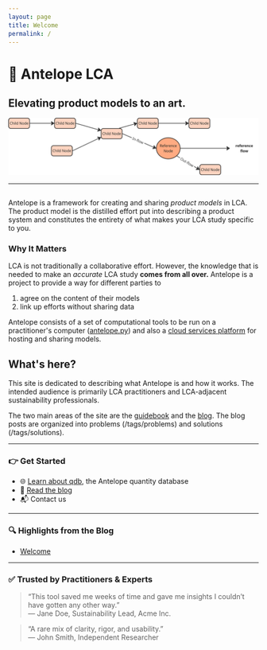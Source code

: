 ```yaml
---
layout: page
title: Welcome
permalink: /
---
```


# 🌱 Antelope LCA

## Elevating product models to an art.

![Beautiful, nested product model](/assets/img/generic-model.png)

---

##

Antelope is a framework for creating and sharing *product models* in LCA. The product model is the distilled effort put into describing a product system and constitutes the entirety of what makes your LCA study specific to you. 

### Why It Matters

LCA is not traditionally a collaborative effort.  However, the knowledge that is needed to make an *accurate* LCA study **comes from all over.** Antelope is a project to provide a way for different parties to 

 1. agree on the content of their models
 2. link up efforts without sharing data

Antelope consists of a set of computational tools to be run on a practitioner's computer ([antelope.py](https://github.com/AntelopeLCA)) and also a [cloud services platform](https://vault.lc/) for hosting and sharing models.

## What's here?

This site is dedicated to describing what Antelope is and how it works. The intended audience is primarily LCA practitioners and LCA-adjacent sustainability professionals.  

The two main areas of the site are the [guidebook](/guidebook) and the [blog](/posts).  The blog posts are organized into problems (/tags/problems) and  solutions (/tags/solutions).


---

### 👉 Get Started

- 🌐 [Learn about qdb](/guidebook/qdb), the Antelope quantity database
- 📖 [Read the blog](/posts/)
- 📬 Contact us

---

### 🔍 Highlights from the Blog

- [Welcome](/posts/welcome/)

---

### ✅ Trusted by Practitioners & Experts

> “This tool saved me weeks of time and gave me insights I couldn’t have gotten any other way.”  
> — Jane Doe, Sustainability Lead, Acme Inc.


> “A rare mix of clarity, rigor, and usability.”  
> — John Smith, Independent Researcher
